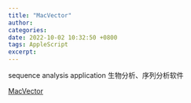 ```yaml
---
title: "MacVector"
author: 
categories: 
date: 2022-10-02 10:32:50 +0800
tags: AppleScript
excerpt: 
---
```


sequence analysis application
生物分析、序列分析软件

[MacVector](https://macvector.com)







